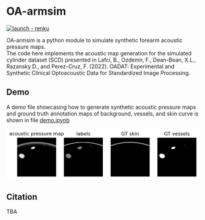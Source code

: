 # OA-armsim

[![launch - renku](https://renkulab.io/renku-badge.svg)](https://renkulab.io/projects/firat.ozdemir/oa-armsim/sessions/new?autostart=1)

OA-armsim is a python module to simulate synthetic forearm acoustic pressure maps.   
The code here implements the acoustic map generation for the simulated cylinder dataset (SCD) presented in Lafci, B., Ozdemir, F., Dean-Bean, X.L., Razansky D., and Perez-Cruz, F. (2022). OADAT: Experimental and Synthetic Clinical Optoacoustic Data for Standardized Image Processing. 



## Demo

A demo file showcasing how to generate synthetic acoustic pressure maps and ground truth annotation maps of background, vessels, and skin curve is shown in file [demo.ipynb](notebooks/demo.ipynb)

![Simulated acoustic pressure map, labels and individual tissue maps](resources/sample.jpg "Sample simulation") 


## Citation  

TBA